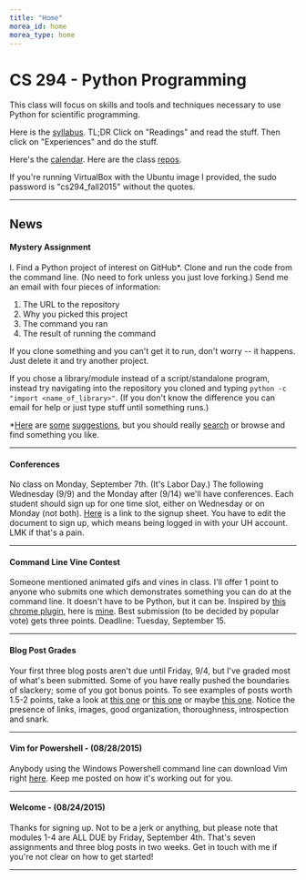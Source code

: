 ```yaml
---
title: "Home"
morea_id: home
morea_type: home
---
```


# CS 294 - Python Programming

This class will focus on skills and tools and techniques necessary to use Python for scientific programming.

Here is the [syllabus](http://tinyurl.com/cs294-python-syllabus). TL;DR Click on "Readings" and read the stuff. Then click on "Experiences" and do the stuff.

Here's the [calendar](http://tinyurl.com/cs294-python-calendar). Here are the class [repos](https://github.com/cs294-python/).

If you're running VirtualBox with the Ubuntu image I provided, the sudo password is "cs294_fall2015" without the quotes.

<hr />

## News

#### Mystery Assignment

I. Find a Python project of interest on GitHub*. Clone and run the code from the command line. (No need to fork unless you just love forking.) Send me an email with four pieces of information:

1. The URL to the repository
2. Why you picked this project
3. The command you ran
4. The result of running the command

If you clone something and you can't get it to run, don't worry -- it happens. Just delete it and try another project.

If you chose a library/module instead of a script/standalone program, instead try navigating into the repository you cloned and typing `python -c "import <name_of_library>"`. (If you don't know the difference you can email for help or just type stuff until something runs.)

*[Here](https://github.com/saffsd/langid.py) are [some](https://github.com/thearn/game-of-life) [suggestions](https://github.com/fogleman/Minecraft), but you should really [search](https://github.com/search?utf8=%E2%9C%93&q=stars%3A%3E5+language%3APython+size%3A%3C150&type=Repositories&ref=searchresults) or browse and find something you like.

<hr />

#### Conferences

No class on Monday, September 7th. (It's Labor Day.) The following Wednesday (9/9) and the Monday after (9/14) we'll have conferences. Each student should sign up for one time slot, either on Wednesday or on Monday (not both). [Here](https://docs.google.com/spreadsheets/d/1VGaXQUSWVQ1XiD89y3z9c-bUYEakARU_bzK251VzcJY/edit?usp=sharing) is a link to the signup sheet. You have to edit the document to sign up, which means being logged in with your UH account. LMK if that's a pain.

<hr />

#### Command Line Vine Contest

Someone mentioned animated gifs and vines in class. I'll offer 1 point to anyone who submits one which demonstrates something you can do at the command line. It doesn't have to be Python, but it can be. Inspired by [this chrome plugin](https://chrome.google.com/webstore/detail/cloud-to-butt-plus/apmlngnhgbnjpajelfkmabhkfapgnoai), here is [mine](http://imgur.com/Dgk4Le9). Best submission (to be decided by popular vote) gets three points. Deadline: Tuesday, September 15.

<hr />

#### Blog Post Grades

Your first three blog posts aren't due until Friday, 9/4, but I've graded most of what's been submitted. Some of you have really pushed the boundaries of slackery; some of you got bonus points. To see examples of posts worth 1.5-2 points, take a look at [this one](http://gigaelectronvolts.tumblr.com/post/127461192421/data-sharing) or [this one](https://johfa.wordpress.com/2015/08/25/the-development-environment/) or maybe [this one](https://mkb0517.wordpress.com/2015/08/26/describing-my-dev-environment-because-apparently-thats-a-thing/). Notice the presence of links, images, good organization, thoroughness, introspection and snark.

<hr />

#### Vim for Powershell - (08/28/2015)

Anybody using the Windows Powershell command line can download Vim right [here](http://www.vim.org/download.php#pc). Keep me posted on how it's working out for you.

<hr />

#### Welcome - (08/24/2015)

Thanks for signing up. Not to be a jerk or anything, but please note that modules 1-4 are ALL DUE by Friday, September 4th. That's seven assignments and three blog posts in two weeks. Get in touch with me if you're not clear on how to get started!

<hr />

